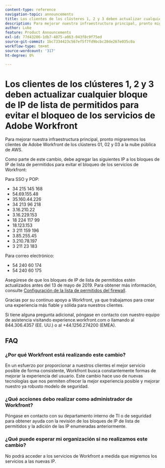 ```yaml
---
content-type: reference
navigation-topic: announcements
title: Los clientes de los clústeres 1, 2 y 3 deben actualizar cualquier bloque de IP de lista de permitidos para evitar el bloqueo de los servicios de Adobe Workfront
description: Para mejorar nuestra infraestructura principal, pronto migraremos los clientes de Adobe Workfront de los clústeres 01, 02 y 03 a la nube pública de AWS.
author: Luke
feature: Product Announcements
exl-id: 77d43206-1db7-4075-a063-043f8c9f75ed
source-git-commit: 1bc7334423c567ef5f7fd9bcbc28de267e035c0a
workflow-type: tm+mt
source-wordcount: '317'
ht-degree: 0%

---
```


# Los clientes de los clústeres 1, 2 y 3 deben actualizar cualquier bloque de IP de lista de permitidos para evitar el bloqueo de los servicios de Adobe Workfront

Para mejorar nuestra infraestructura principal, pronto migraremos los clientes de Adobe Workfront de los clústeres 01, 02 y 03 a la nube pública de AWS.

Como parte de este cambio, debe agregar las siguientes IP a los bloques de IP de lista de permitidos para evitar el bloqueo de los servicios de Workfront:

Para SSO y POP:

* 34 215 145 168
* 54.69.155.48
* 35.160.44.226
* 34 213 96 218
* 3.16.210.22
* 3.16.229.153
* 18 224 117 99
* 18.123.153
* 3 211 159 196
* 3.85.255.45
* 3.210.78.197
* 3 211 23 183

Para correo electrónico:

* 54 240 60 174
* 54 240 60 175

Asegúrese de que los bloques de IP de lista de permitidos estén actualizados antes del 13 de mayo de 2019. Para obtener más información, consulte [Configuración de la lista de permitidos del firewall](../../../administration-and-setup/get-started-wf-administration/configure-your-firewall.md).

Gracias por su continuo apoyo a Workfront, ya que trabajamos para crear una experiencia más fiable y sólida para nuestros clientes.

Si tiene alguna pregunta adicional, póngase en contacto con nuestro equipo de asistencia visitando experience.workfront.com o llamando al 844.306.4357 (EE. UU.) o al +44.1256.274200 (EMEA).

## FAQ

### ¿Por qué Workfront está realizando este cambio?

En un esfuerzo por proporcionar a nuestros clientes el mejor servicio posible de forma consistente, Workfront busca constantemente formas de mejorar la experiencia del usuario. Este cambio hace uso de nuevas tecnologías que nos permiten ofrecer la mejor experiencia posible y mejorar nuestro ya robusto modelo de seguridad.

### ¿Qué acciones debo realizar como administrador de Workfront?

Póngase en contacto con su departamento interno de TI o de seguridad para obtener ayuda con la revisión de los bloques de IP de lista de permitidos y la adición de las IP enumeradas anteriormente.

### ¿Qué puede esperar mi organización si no realizamos este cambio?

No podrá acceder a los servicios de Workfront a medida que migremos los servicios a las nuevas IP.
